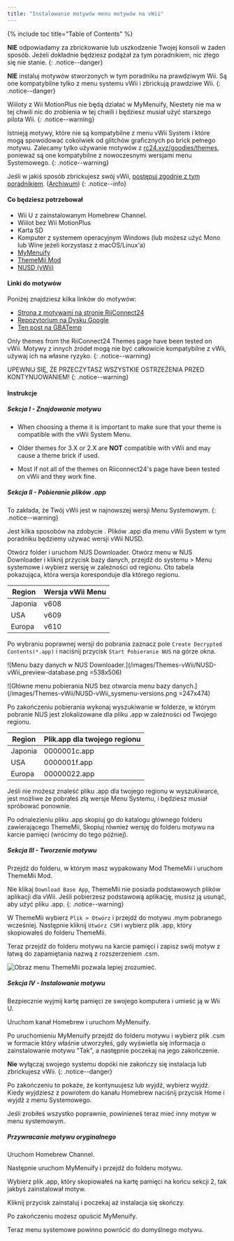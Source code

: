 ```yaml
---
title: "Instalowanie motywów menu motywów na vWii"
---
```


{% include toc title="Table of Contents" %}

**NIE** odpowiadamy za zbrickowanie lub uszkodzenie Twojej konsoli w żaden sposób. Jeżeli dokładnie będziesz podążał za tym poradnikiem, nic złego się nie stanie.
{: .notice--danger}

**NIE** instaluj motywów stworzonych w tym poradniku na prawdziwym Wii. Są one kompatybilne tylko z menu systemu vWii i zbrickują prawdziwe Wii.
{: .notice--danger}

Wiiloty z Wii MotionPlus nie będą działać w MyMenuify, Niestety nie ma w tej chwili nic do zrobienia w tej chwili i będziesz musiał użyć starszego pilota Wii.
{: .notice--warning}

Istnieją motywy, które nie są kompatybilne z menu vWii System i które mogą spowodować cokolwiek od glitchów graficznych po brick pełnego motywu. Zalecamy tylko używanie motywów z [rc24.xyz/goodies/themes](https://rc24.xyz/goodies/themes/), ponieważ są one kompatybilne z nowoczesnymi wersjami menu Systemowego.
{: .notice--warning}

Jeśli w jakiś sposób zbrickujesz swój vWii, [postępuj zgodnie z tym poradnikiem](https://gbatemp.net/threads/guide-vwii-unbrick-guide-by-garyodernichts.528329). ([Archiwum](https://web.archive.org/web/20200213194233/https://gbatemp.net/threads/guide-vwii-unbrick-guide-by-garyodernichts.528329/))
{: .notice--info}

#### Co będziesz potrzebował

* Wii U z zainstalowanym Homebrew Channel.
* Wiilot bez Wii MotionPlus
* Karta SD
* Komputer z systemem operacyjnym Windows (lub możesz użyć Mono lub Wine jeżeli korzystasz z macOS/Linux'a)
* [MyMenuify](/assets/files/Mymenuify-Old-vWii.zip)
* [ThemeMii Mod](/assets/files/New_ThemeMii_MOD.zip)
* [NUSD (vWii)](/assets/files/NUSDownloader-vwii.zip)


#### Linki do motywów

Poniżej znajdziesz kilka linków do motywów:

* [Strona z motywami na stronie RiiConnect24](https://rc24.xyz/goodies/themes/)
* [Repozytorium na Dysku Google](https://drive.google.com/drive/folders/19tyeVQ--bJ0ZUTNg5yvAGvc3G4-euEpm?usp=sharing)
* [Ten post na GBATemp](https://gbatemp.net/threads/wii-theme-team-creations-v2.336596/)

Only themes from the RiiConnect24 Themes page have been tested on vWii. Motywy z innych źródeł mogą nie być całkowicie kompatybilne z vWii, używaj ich na własne ryzyko.
{: .notice--warning}

UPEWNIJ SIĘ, ŻE PRZECZYTASZ WSZYSTKIE OSTRZEŻENIA PRZED KONTYNUOWANIEM!
{: .notice--warning}

#### Instrukcje

##### Sekcja I - Znajdowanie motywu

* When choosing a theme it is important to make sure that your theme is compatible with the vWii System Menu.

* Older themes for 3.X or 2.X are **NOT** compatible with vWii and may cause a theme brick if used.

* Most if not all of the themes on Riiconnect24's page have been tested on vWii and they work fine.

##### Sekcja II - Pobieranie plików .app


To zakłada, że Twój vWii jest w najnowszej wersji Menu Systemowym.
{: .notice--warning}

Jest kilka sposobów na zdobycie . Plików .app dla menu vWii System w tym poradniku będziemy używać wersji vWii NUSD.

Otwórz folder i uruchom NUS Downloader. Otwórz menu w NUS Downloader i kliknij przycisk bazy danych, przejdź do systemu > Menu systemowe i wybierz wersję w zależności od regionu. Oto tabela pokazująca, która wersja koresponduje dla którego regionu.

| Region  | Wersja vWii Menu |
| ------- | ---------------- |
| Japonia | v608             |
| USA     | v609             |
| Europa  | v610             |

Po wybraniu poprawnej wersji do pobrania zaznacz pole `Create Decrypted Contents(*.app)` i naciśnij przycisk `Start Pobieranie NUS` na górze okna.

!\[Menu bazy danych w NUS Downloader.\](/images/Themes-vWii/NUSD-vWii_preview-database.png =538x506)



!\[Główne menu pobierania NUS bez otwarcia menu bazy danych.\](/images/Themes-vWii/NUSD-vWii_sysmenu-versions.png =247x474)


Po zakończeniu pobierania wykonaj wyszukiwanie w folderze, w którym pobranie NUS jest zlokalizowane dla pliku .app w zależności od Twojego regionu.

| Region  | Plik.app dla twojego regionu |
| ------- | ---------------------------- |
| Japonia | 0000001c.app                 |
| USA     | 0000001f.app                 |
| Europa  | 00000022.app                 |

Jeśli nie możesz znaleść pliku .app dla twojego regionu w wyszukiwarce, jest możliwe że pobrałeś złą wersje Menu Systemu, i będziesz musiał spróbować ponownie.

Po odnalezieniu pliku .app skopiuj go do katalogu głównego folderu zawierającego ThemeMii, Skopiuj również wersję do folderu motywu na karcie pamięci (wrócimy do tego później).

##### Sekcja III - Tworzenie motywu

Przejdź do folderu, w którym masz wypakowany Mod ThemeMii i uruchom ThemeMii Mod.

Nie klikaj `Download Base App`, ThemeMii nie posiada podstawowych plików aplikacji dla vWii. Jeśli pobierzesz podstawową aplikację, musisz ją usunąć, aby użyć pliku .app.
{: .notice--warning}

W ThemeMii wybierz `Plik > Otwórz` i przejdź do motywu .mym pobranego wcześniej. Następnie kliknij `Utwórz CSM` i wybierz plik .app, który skopiowałeś do folderu ThemeMii.

Teraz przejdź do folderu motywu na karcie pamięci i zapisz swój motyw z łatwą do zapamiętania nazwą z rozszerzeniem .csm.

![Obraz menu ThemeMii pozwala lepiej zrozumieć.](/images/Themes-vWii/ThemeMii-Mod-Preview_vWii.png)



##### Sekcja IV - Instalowanie motywu

Bezpiecznie wyjmij kartę pamięci ze swojego komputera i umieść ją w Wii U.

Uruchom kanał Homebrew i uruchom MyMenuify.

Po uruchomieniu MyMenuify przejdź do folderu motywu i wybierz plik .csm w formacie który właśnie utworzyłeś, gdy wyświetla się informacja o zainstalowanie motywu "Tak", a następnie poczekaj na jego zakończenie.

**Nie** wyłączaj swojego systemu dopóki nie zakończy się instalacja lub zbrickujesz vWii.
{: .notice--danger}

Po zakończeniu to pokaże, że kontynuujesz lub wyjdź, wybierz wyjdź. Kiedy wyjdziesz z powrotem do kanału Homebrew naciśnij przycisk Home i wyjdź z menu Systemowego.

Jeśli zrobiłeś wszystko poprawnie, powinieneś teraz mieć inny motyw w menu systemowym.

##### Przywracanie motywu oryginalnego

Uruchom Homebrew Channel.

Następnie uruchom MyMenuify i przejdź do folderu motywu.

Wybierz plik .app, który skopiowałeś na kartę pamięci na końcu sekcji 2, tak jakbyś zainstalował motyw.

Kliknij przycisk zainstaluj i poczekaj aż instalacja się skończy.

Po zakończeniu możesz opuścić MyMenuify.

Teraz menu systemowe powinno powrócić do domyślnego motywu.



